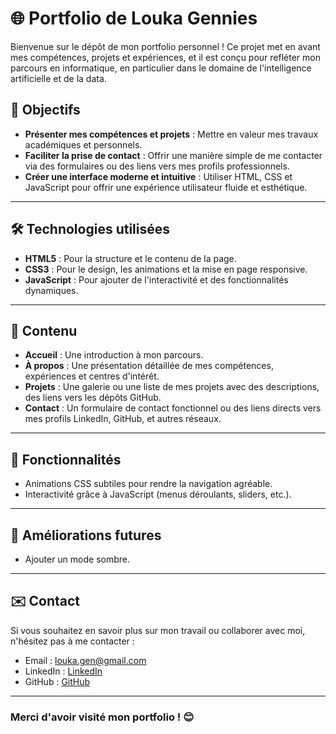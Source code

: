 # 🌐 Portfolio de Louka Gennies

Bienvenue sur le dépôt de mon portfolio personnel ! Ce projet met en avant mes compétences, projets et expériences, et il est conçu pour refléter mon parcours en informatique, en particulier dans le domaine de l'intelligence artificielle et de la data.

## 🎯 Objectifs

- **Présenter mes compétences et projets** : Mettre en valeur mes travaux académiques et personnels.
- **Faciliter la prise de contact** : Offrir une manière simple de me contacter via des formulaires ou des liens vers mes profils professionnels.
- **Créer une interface moderne et intuitive** : Utiliser HTML, CSS et JavaScript pour offrir une expérience utilisateur fluide et esthétique.

---

## 🛠️ Technologies utilisées

- **HTML5** : Pour la structure et le contenu de la page.
- **CSS3** : Pour le design, les animations et la mise en page responsive.
- **JavaScript** : Pour ajouter de l'interactivité et des fonctionnalités dynamiques.

---

## 📂 Contenu

- **Accueil** : Une introduction à mon parcours.
- **À propos** : Une présentation détaillée de mes compétences, expériences et centres d'intérêt.
- **Projets** : Une galerie ou une liste de mes projets avec des descriptions, des liens vers les dépôts GitHub.
- **Contact** : Un formulaire de contact fonctionnel ou des liens directs vers mes profils LinkedIn, GitHub, et autres réseaux.

---

## 🚀 Fonctionnalités

- Animations CSS subtiles pour rendre la navigation agréable.
- Interactivité grâce à JavaScript (menus déroulants, sliders, etc.).

---

## 🌟 Améliorations futures

- Ajouter un mode sombre.

---

## ✉️ Contact

Si vous souhaitez en savoir plus sur mon travail ou collaborer avec moi, n'hésitez pas à me contacter :
- Email : louka.gen@gmail.com
- LinkedIn : [LinkedIn](https://www.linkedin.com/in/louka-gennies/)
- GitHub : [GitHub](https://github.com/Louka-Gennies)

---

### Merci d'avoir visité mon portfolio ! 😊